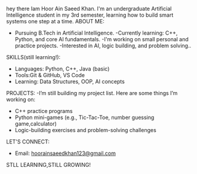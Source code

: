 hey there Iam Hoor Ain Saeed Khan.
I'm an undergraduate Artificial Intelligence student in my 3rd semester, learning how to build smart systems one step at a time.
ABOUT ME:
- Pursuing B.Tech in Artificial Intelligence.
-Currently learning: C++, Python, and core AI fundamentals. 
-I'm working on small personal and practice projects. 
-Interested in AI, logic building, and problem solving..

SKILLS(still learning!):
- Languages: Python, C++, Java (basic)  
- Tools:Git & GitHub, VS Code  
- Learning: Data Structures, OOP, AI concepts

PROJECTS:
-I’m still building my project list. Here are some things I’m working on:
- C++ practice programs  
- Python mini-games (e.g., Tic-Tac-Toe, number guessing game,calculator)  
- Logic-building exercises and problem-solving challenges

LET'S CONNECT:
- Email: hoorainsaeedkhan123@gmail.com 

STLL LEARNING,STILL GROWING!

